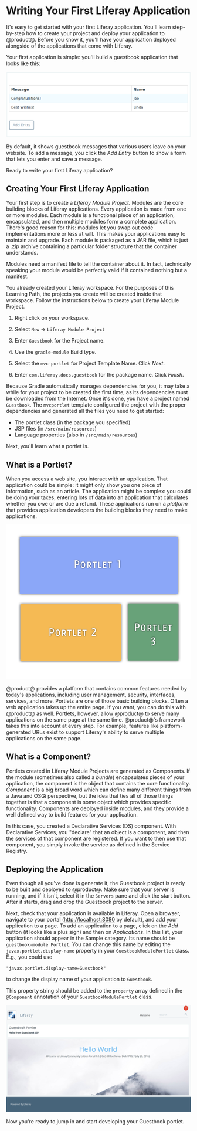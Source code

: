 # Writing Your First Liferay Application [](id=writing-your-first-liferay-application)

It's easy to get started with your first Liferay application. You'll learn
step-by-step how to create your project and deploy your application to
@product@.  Before you know it, you'll have your application deployed alongside
of the applications that come with Liferay.

Your first application is simple: you'll build a guestbook application that
looks like this:

![Figure x: You'll create this simple application.](../../../images/first-guestbook-portlet.png)

By default, it shows guestbook messages that various users leave on your
website. To add a message, you click the *Add Entry* button to show a form that
lets you enter and save a message.

Ready to write your first Liferay application?

## Creating Your First Liferay Application [](id=creating-your-first-liferay-application)

Your first step is to create a *Liferay Module Project.* Modules are the core
building blocks of Liferay applications. Every application is made from one or
more modules. Each module is a functional piece of an application, encapsulated,
and then multiple modules form a complete application. There's good reason for
this: modules let you swap out code implementations more or less at will. This
makes your applications easy to maintain and upgrade. Each module is packaged as
a JAR file, which is just a .zip archive containing a particular folder
structure that the container understands. 

Modules need a manifest file to tell the container about it. In fact,
technically speaking your module would be perfectly valid if it contained
nothing but a manifest.
 
You already created your Liferay workspace. For the purposes of this Learning
Path, the projects you create will be created inside that workspace. Follow
the instructions below to create your Liferay Module Project.

1. Right click on your workspace.

2. Select `New` &rarr; `Liferay Module Project`

3. Enter `Guestbook` for the Project name. 

4. Use the `gradle-module` Build type.

5. Select the `mvc-portlet` for Project Template Name. Click *Next*. 

6. Enter `com.liferay.docs.guestbook` for the package name. Click *Finish*. 

Because Gradle automatically manages dependencies for you, it may take a while
for your project to be created the first time, as its dependencies must be
downloaded from the Internet. Once it's done, you have a project named
`Guestbook`. The `mvcportlet` template configured the project with the proper
dependencies and generated all the files you need to get started: 

- The portlet class (in the package you specified)
- JSP files (in `/src/main/resources`)
- Language properties (also in `/src/main/resources`)

Next, you'll learn what a portlet is. 

## What is a Portlet? [](id=what-is-a-portlet)

When you access a web site, you interact with an application. That application
could be simple: it might only show you one piece of information, such as an
article. The application might be complex: you could be doing your taxes,
entering lots of data into an application that calculates whether you owe or
are due a refund. These applications run on a *platform* that provides
application developers the building blocks they need to make applications.

![Figure x: Many Liferay applications can run at the same time on the same page.](../../../images/portlet-applications.png)

@product@ provides a platform that contains common features needed by today's
applications, including user management, security, interfaces, services, and
more. Portlets are one of those basic building blocks. Often a web application
takes up the entire page. If you want, you can do this with @product@ as well.
Portlets, however, allow @product@ to serve many applications on the same page
at the same time. @product@'s framework takes this into account at every step.
For example, features like platform-generated URLs exist to support Liferay's
ability to serve multiple applications on the same page.

## What is a Component? [](id=what-is-a-component)

Portlets created in Liferay Module Projects are generated as Components. If the
module (sometimes also called a *bundle*) encapsulates pieces of your
application, the component is the object that contains the core
functionality. *Component* is a big broad word which can define many different
things from a Java and OSGi perspective, but the idea that ties all of those
things together is that a component is some object which provides specific
functionality. Components are deployed inside modules, and they provide a
well defined way to build features for your application. 

In this case, you created a Declarative Services (DS) component. With
Declarative Services, you "declare" that an object is a component, and then the
services of that component are registered. If you want to then use that
component, you simply invoke the service as defined in the Service Registry. 

## Deploying the Application [](id=deploying-the-application)

Even though all you've done is generate it, the Guestbook project is ready to be
built and deployed to @product@.  Make sure that your server is running, and if it
isn't, select it in the `Servers` pane and click the start button. After it
starts, drag and drop the Guestbook project to the server.

<!-- Needs an image here showing the drag and drop, because it's not intuitive
unless you see it. -Rich -->

Next, check that your application is available in Liferay. Open a browser,
navigate to your portal ([http://localhost:8080](http://localhost:8080) by
default), and add your application to a page. To add an application to a page,
click on the *Add* button (it looks like a plus sign) and then on
*Applications*. In this list, your application should appear in the Sample
category. Its name should be `guestbook-module Portlet`. You can
change this name by editing the `javax.portlet.display-name` property in your
`GuestbookModulePortlet` class. E.g., you could use

    "javax.portlet.display-name=Guestbook"

to change the display name of your application to `Guestbook`.

This property string should be added to the `property` array defined in the
`@Component` annotation of your `GuestbookModulePortlet` class.

![Figure x: This is the default Liferay homepage. It contains several portlet applications including the initial version of the Guestbook application that you created.](../../../images/default-portlet-application.png)

Now you're ready to jump in and start developing your Guestbook portlet.
